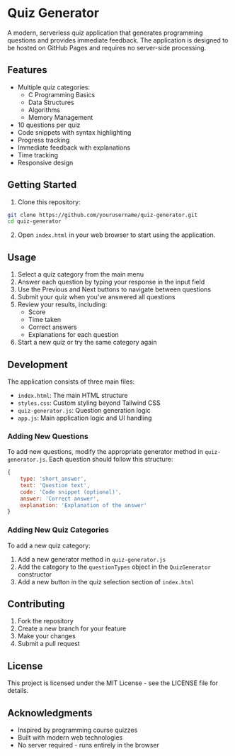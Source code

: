 # Quiz Generator

A modern, serverless quiz application that generates programming questions and provides immediate feedback. The application is designed to be hosted on GitHub Pages and requires no server-side processing.

## Features

- Multiple quiz categories:
  - C Programming Basics
  - Data Structures
  - Algorithms
  - Memory Management
- 10 questions per quiz
- Code snippets with syntax highlighting
- Progress tracking
- Immediate feedback with explanations
- Time tracking
- Responsive design

## Getting Started

1. Clone this repository:

```bash
git clone https://github.com/yourusername/quiz-generator.git
cd quiz-generator
```

2. Open `index.html` in your web browser to start using the application.

## Usage

1. Select a quiz category from the main menu
2. Answer each question by typing your response in the input field
3. Use the Previous and Next buttons to navigate between questions
4. Submit your quiz when you've answered all questions
5. Review your results, including:
   - Score
   - Time taken
   - Correct answers
   - Explanations for each question
6. Start a new quiz or try the same category again

## Development

The application consists of three main files:

- `index.html`: The main HTML structure
- `styles.css`: Custom styling beyond Tailwind CSS
- `quiz-generator.js`: Question generation logic
- `app.js`: Main application logic and UI handling

### Adding New Questions

To add new questions, modify the appropriate generator method in `quiz-generator.js`. Each question should follow this structure:

```javascript
{
    type: 'short_answer',
    text: 'Question text',
    code: 'Code snippet (optional)',
    answer: 'Correct answer',
    explanation: 'Explanation of the answer'
}
```

### Adding New Quiz Categories

To add a new quiz category:

1. Add a new generator method in `quiz-generator.js`
2. Add the category to the `questionTypes` object in the `QuizGenerator` constructor
3. Add a new button in the quiz selection section of `index.html`

## Contributing

1. Fork the repository
2. Create a new branch for your feature
3. Make your changes
4. Submit a pull request

## License

This project is licensed under the MIT License - see the LICENSE file for details.

## Acknowledgments

- Inspired by programming course quizzes
- Built with modern web technologies
- No server required - runs entirely in the browser
